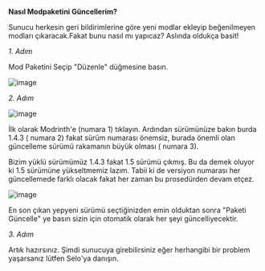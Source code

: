 **Nasıl Modpaketini Güncellerim?**

Sunucu herkesin geri bildirimlerine göre yeni modlar ekleyip beğenilmeyen modları çıkaracak.Fakat bunu nasıl mı yapıcaz? Aslında oldukça basit!

*1. Adım*

Mod Paketini Seçip "Düzenle" düğmesine basın.

![image](https://github.com/4Chaffenel/MapstaleModpack/assets/54678872/42599d90-1ed3-4268-9569-beaf8d5759a7)

*2. Adım*

![image](https://github.com/4Chaffenel/MapstaleModpack/assets/54678872/f6598c49-fe05-4ae5-a39d-7c7ac834d676)

İlk olarak Modrinth'e (numara 1) tıklayın. Ardından sürümünüze bakın burda 1.4.3 ( numara 2)  fakat sürüm numarası önemsiz, burada önemli olan güncelleme sürümü rakamanın büyük olması ( numara 3).

Bizim yüklü sürümümüz 1.4.3 fakat 1.5 sürümü çıkmış. Bu da demek oluyor ki 1.5 sürümüne yükseltmemiz lazım. Tabii ki de versiyon numarası her güncellemede farklı olacak fakat her zaman bu prosedürden devam etçez.


![image](https://github.com/4Chaffenel/MapstaleModpack/assets/54678872/bb308f9e-b054-4b4c-8d6d-83282216a7e0)


En son çıkan yepyeni sürümü seçtiğinizden emin olduktan sonra "Paketi Güncelle" ye basın sizin için otomatik olarak her şeyi güncelliyecektir.

*3. Adım*

Artık hazırsınız. Şimdi sunucuya girebilirsiniz eğer herhangibi bir problem yaşarsanız lütfen Selo'ya danışın.
